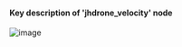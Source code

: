 #### Key description of 'jhdrone_velocity' node

![image](https://user-images.githubusercontent.com/79160507/179486871-c0cf623c-d3f2-4898-8062-f46ea06ebe59.png)
